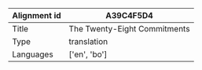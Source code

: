 |Alignment id | A39C4F5D4
| --- | --- 
|Title | The Twenty-Eight Commitments 
|Type | translation
|Languages | ['en', 'bo']